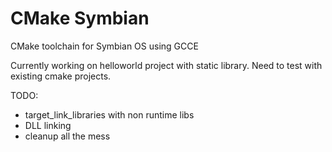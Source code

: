# CMake Symbian
CMake toolchain for Symbian OS using GCCE

Currently working on helloworld project with static library.
Need to test with existing cmake projects.

TODO:
- target_link_libraries with non runtime libs
- DLL linking
- cleanup all the mess
